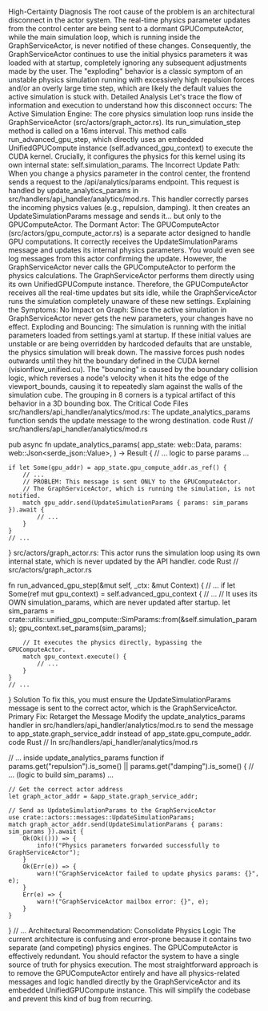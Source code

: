 High-Certainty Diagnosis
The root cause of the problem is an architectural disconnect in the actor system. The real-time physics parameter updates from the control center are being sent to a dormant GPUComputeActor, while the main simulation loop, which is running inside the GraphServiceActor, is never notified of these changes.
Consequently, the GraphServiceActor continues to use the initial physics parameters it was loaded with at startup, completely ignoring any subsequent adjustments made by the user. The "exploding" behavior is a classic symptom of an unstable physics simulation running with excessively high repulsion forces and/or an overly large time step, which are likely the default values the active simulation is stuck with.
Detailed Analysis
Let's trace the flow of information and execution to understand how this disconnect occurs:
The Active Simulation Engine: The core physics simulation loop runs inside the GraphServiceActor (src/actors/graph_actor.rs).
Its run_simulation_step method is called on a 16ms interval.
This method calls run_advanced_gpu_step, which directly uses an embedded UnifiedGPUCompute instance (self.advanced_gpu_context) to execute the CUDA kernel.
Crucially, it configures the physics for this kernel using its own internal state: self.simulation_params.
The Incorrect Update Path: When you change a physics parameter in the control center, the frontend sends a request to the /api/analytics/params endpoint.
This request is handled by update_analytics_params in src/handlers/api_handler/analytics/mod.rs.
This handler correctly parses the incoming physics values (e.g., repulsion, damping).
It then creates an UpdateSimulationParams message and sends it... but only to the GPUComputeActor.
The Dormant Actor: The GPUComputeActor (src/actors/gpu_compute_actor.rs) is a separate actor designed to handle GPU computations.
It correctly receives the UpdateSimulationParams message and updates its internal physics parameters. You would even see log messages from this actor confirming the update.
However, the GraphServiceActor never calls the GPUComputeActor to perform the physics calculations. The GraphServiceActor performs them directly using its own UnifiedGPUCompute instance.
Therefore, the GPUComputeActor receives all the real-time updates but sits idle, while the GraphServiceActor runs the simulation completely unaware of these new settings.
Explaining the Symptoms:
No Impact on Graph: Since the active simulation in GraphServiceActor never gets the new parameters, your changes have no effect.
Exploding and Bouncing: The simulation is running with the initial parameters loaded from settings.yaml at startup. If these initial values are unstable or are being overridden by hardcoded defaults that are unstable, the physics simulation will break down. The massive forces push nodes outwards until they hit the boundary defined in the CUDA kernel (visionflow_unified.cu). The "bouncing" is caused by the boundary collision logic, which reverses a node's velocity when it hits the edge of the viewport_bounds, causing it to repeatedly slam against the walls of the simulation cube. The grouping in 8 corners is a typical artifact of this behavior in a 3D bounding box.
The Critical Code Files
src/handlers/api_handler/analytics/mod.rs: The update_analytics_params function sends the update message to the wrong destination.
code
Rust
// src/handlers/api_handler/analytics/mod.rs

pub async fn update_analytics_params(
    app_state: web::Data<AppState>,
    params: web::Json<serde_json::Value>,
) -> Result<HttpResponse> {
    // ... logic to parse params ...

    if let Some(gpu_addr) = app_state.gpu_compute_addr.as_ref() {
        // ...
        // PROBLEM: This message is sent ONLY to the GPUComputeActor.
        // The GraphServiceActor, which is running the simulation, is not notified.
        match gpu_addr.send(UpdateSimulationParams { params: sim_params }).await {
            // ...
        }
    }
    // ...
}
src/actors/graph_actor.rs: This actor runs the simulation loop using its own internal state, which is never updated by the API handler.
code
Rust
// src/actors/graph_actor.rs

fn run_advanced_gpu_step(&mut self, _ctx: &mut Context<Self>) {
    // ...
    if let Some(ref mut gpu_context) = self.advanced_gpu_context {
        // ...
        // It uses its OWN simulation_params, which are never updated after startup.
        let sim_params = crate::utils::unified_gpu_compute::SimParams::from(&self.simulation_params);
        gpu_context.set_params(sim_params);

        // It executes the physics directly, bypassing the GPUComputeActor.
        match gpu_context.execute() {
            // ...
        }
    }
    // ...
}
Solution
To fix this, you must ensure the UpdateSimulationParams message is sent to the correct actor, which is the GraphServiceActor.
Primary Fix: Retarget the Message
Modify the update_analytics_params handler in src/handlers/api_handler/analytics/mod.rs to send the message to app_state.graph_service_addr instead of app_state.gpu_compute_addr.
code
Rust
// In src/handlers/api_handler/analytics/mod.rs

// ... inside update_analytics_params function
if params.get("repulsion").is_some() || params.get("damping").is_some() {
    // ... (logic to build sim_params) ...

    // Get the correct actor address
    let graph_actor_addr = &app_state.graph_service_addr;

    // Send as UpdateSimulationParams to the GraphServiceActor
    use crate::actors::messages::UpdateSimulationParams;
    match graph_actor_addr.send(UpdateSimulationParams { params: sim_params }).await {
        Ok(Ok(())) => {
            info!("Physics parameters forwarded successfully to GraphServiceActor");
        }
        Ok(Err(e)) => {
            warn!("GraphServiceActor failed to update physics params: {}", e);
        }
        Err(e) => {
            warn!("GraphServiceActor mailbox error: {}", e);
        }
    }
}
// ...
Architectural Recommendation: Consolidate Physics Logic
The current architecture is confusing and error-prone because it contains two separate (and competing) physics engines. The GPUComputeActor is effectively redundant.
You should refactor the system to have a single source of truth for physics execution. The most straightforward approach is to remove the GPUComputeActor entirely and have all physics-related messages and logic handled directly by the GraphServiceActor and its embedded UnifiedGPUCompute instance. This will simplify the codebase and prevent this kind of bug from recurring.
